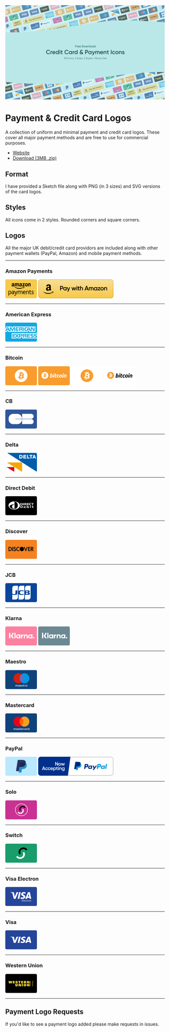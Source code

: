 <img src="Preview.png" alt="amazon" style="zoom:50%;" />

# Payment & Credit Card Logos

A collection of uniform and minimal payment and credit card logos. These cover all major payment methods and are free to use for commercial purposes.

- [Website](https://www.slaterjohn.com)
- [Download (3MB .zip)](dist.zip)



## Format

I have provided a Sketch file along with PNG (in 3 sizes) and SVG versions of the card logos.



## Styles

All icons come in 2 styles. Rounded corners and square corners.



## Logos

All the major UK debit/credit card providors are included along with other payment wallets (PayPal, Amazon) and mobile payment methods.

---

### Amazon Payments

<img src="Rounded Corners/PNG/medium/amazon@2x.png" alt="amazon" style="zoom:50%;" /> <img src="Rounded Corners/PNG/medium/amazon2@2x.png" alt="amazon" style="zoom:50%;" />

---

### American Express

<img src="Rounded Corners/PNG/medium/american-express@2x.png" alt="" style="zoom:50%;" />

---

### Bitcoin

<img src="Rounded Corners/PNG/medium/bitcoin-1@2x.png" alt="" style="zoom:50%;" /> <img src="Rounded Corners/PNG/medium/bitcoin-2@2x.png" alt="" style="zoom:50%;" /> <img src="Rounded Corners/PNG/medium/bitcoin-3@2x.png" alt="" style="zoom:50%;" /> <img src="Rounded Corners/PNG/medium/bitcoin-4@2x.png" alt="" style="zoom:50%;" />

---

### CB

<img src="Rounded Corners/PNG/medium/cb@2x.png" alt="" style="zoom:50%;" />

---

### Delta

<img src="Rounded Corners/PNG/medium/delta@2x.png" alt="" style="zoom:50%;" />

---

### Direct Debit

<img src="Rounded Corners/PNG/medium/direct-debit@2x.png" alt="" style="zoom:50%;" />

---

### Discover

<img src="Rounded Corners/PNG/medium/discover@2x.png" alt="" style="zoom:50%;" />

---

### JCB

<img src="Rounded Corners/PNG/medium/jcb@2x.png" alt="" style="zoom:50%;" />

---

### Klarna

<img src="Rounded Corners/PNG/medium/klarna-1@2x.png" alt="" style="zoom:50%;" /> <img src="Rounded Corners/PNG/medium/klarna-2@2x.png" alt="" style="zoom:50%;" />

---

### Maestro

<img src="Rounded Corners/PNG/medium/maestro@2x.png" alt="" style="zoom:50%;" />

---

### Mastercard

<img src="Rounded Corners/PNG/medium/mastercard@2x.png" alt="" style="zoom:50%;" />

---

### PayPal

<img src="Rounded Corners/PNG/medium/paypal@2x.png" alt="" style="zoom:50%;" /> <img src="Rounded Corners/PNG/medium/paypal2@2x.png" alt="" style="zoom:50%;" />

---

### Solo

<img src="Rounded Corners/PNG/medium/solo@2x.png" alt="" style="zoom:50%;" />

---

### Switch

<img src="Rounded Corners/PNG/medium/switch@2x.png" alt="" style="zoom:50%;" />

---

### Visa Electron

<img src="Rounded Corners/PNG/medium/visa-electron@2x.png" alt="" style="zoom:50%;" />

---

### Visa

<img src="Rounded Corners/PNG/medium/visa@2x.png" alt="" style="zoom:50%;" />

---

### Western Union

<img src="Rounded Corners/PNG/medium/western-union@2x.png" alt="" style="zoom:50%;" />

---



## Payment Logo Requests

If you'd like to see a payment logo added please make requests in issues.